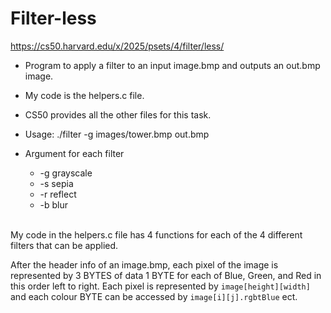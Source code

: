 # Filter-less
https://cs50.harvard.edu/x/2025/psets/4/filter/less/

- Program to apply a filter to an input image.bmp and outputs an out.bmp image.
- My code is the helpers.c file.
- CS50 provides all the other files for this task.


-  Usage: ./filter -g images/tower.bmp out.bmp

-  Argument for each filter
      - -g grayscale
      - -s sepia
      - -r reflect
      - -b blur

\
My code in the helpers.c file has 4 functions for each of the 4 different filters that can be applied.

After the header info of an image.bmp, each pixel of the image is represented by 3 BYTES of data 1 BYTE for each of Blue, Green, and Red in this order left to right.
Each pixel is represented by ```image[height][width]``` and each colour BYTE can be accessed by ```image[i][j].rgbtBlue``` ect.
